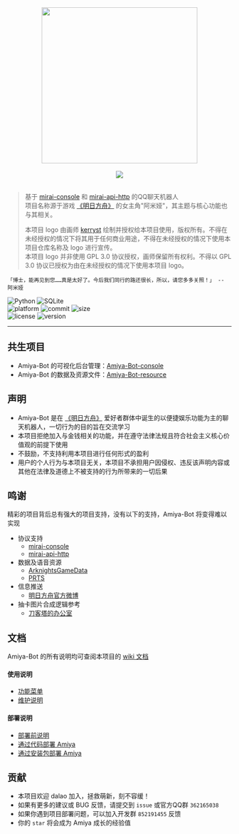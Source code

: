 <div align=center>
    <img src="https://cloud-1253237490.cos.ap-beijing.myqcloud.com/uploads/2021/11/20/swbK0Tjx_logo.png" width=350 height=350/>
    <br>
    <br>
</div>
<div align=center>
    <img src="https://cloud-1253237490.cos.ap-beijing.myqcloud.com/uploads/2021/11/20/uSZHfSHc_logo.gif"/>
</div>
<br>

> 基于 [mirai-console](https://github.com/mamoe/mirai-console) 和 [mirai-api-http](https://github.com/project-mirai/mirai-api-http) 的QQ聊天机器人<br>
> 项目名称源于游戏 [《明日方舟》](https://ak.hypergryph.com/) 的女主角"阿米娅"，其主题与核心功能也与其相关。<br>
>
> 本项目 logo 由画师 [kerryst](space.bilibili.com/8368479) 绘制并授权给本项目使用，版权所有。不得在未经授权的情况下将其用于任何商业用途，不得在未经授权的情况下使用本项目仓库名称及 logo 进行宣传。<br>
> 本项目 logo 并非使用 GPL 3.0 协议授权，画师保留所有权利。不得以 GPL 3.0 协议已授权为由在未经授权的情况下使用本项目 logo。

    「博士，能再见到您……真是太好了。今后我们同行的路还很长，所以，请您多多关照！」 -- 阿米娅

<div>
    <img alt="Python" src="https://img.shields.io/badge/Python-3.8-%233776AB?logo=python&logoColor=white">
    <img alt="SQLite" src="https://img.shields.io/badge/SQLite-^3.24-%23003B57?logo=SQLite&logoColor=white">
</div>
<div>
    <img alt="platform" src="https://img.shields.io/badge/platform-windows%20%7C%20macos%20%7C%20linux-blueviolet">
    <img alt="commit" src="https://img.shields.io/github/commit-activity/m/vivien8261/Amiya-Bot?color=%23ff69b4">
    <img alt="size" src="https://img.shields.io/github/repo-size/vivien8261/Amiya-Bot?color=%23ffeb3b">
</div>
<div>
    <img alt="license" src="https://img.shields.io/badge/license-GPL-green">
    <img alt="version" src="https://img.shields.io/badge/version-4.0-orange">
</div>

<hr/>
    
    
## 共生项目

- Amiya-Bot 的可视化后台管理：[Amiya-Bot-console](https://github.com/AmiyaBot/Amiya-Bot-console)
- Amiya-Bot 的数据及资源文件：[Amiya-Bot-resource](https://github.com/AmiyaBot/Amiya-Bot-resource)

## 声明

- Amiya-Bot 是在 [《明日方舟》](https://ak.hypergryph.com/) 爱好者群体中诞生的以便捷娱乐功能为主的聊天机器人，一切行为的目的旨在交流学习
- 本项目拒绝加入与金钱相关的功能，并在遵守法律法规且符合社会主义核心价值观的前提下使用
- 不鼓励，不支持利用本项目进行任何形式的盈利
- 用户的个人行为与本项目无关，本项目不承担用户因侵权、违反该声明内容或其他在法律及道德上不被支持的行为所带来的一切后果

## 鸣谢

精彩的项目背后总有强大的项目支持，没有以下的支持，Amiya-Bot 将变得难以实现

- 协议支持
  - [mirai-console](https://github.com/mamoe/mirai-console)
  - [mirai-api-http](https://github.com/project-mirai/mirai-api-http)
- 数据及语音资源
  - [ArknightsGameData](https://github.com/Kengxxiao/ArknightsGameData)
  - [PRTS](http://prts.wiki/)
- 信息推送
  - [明日方舟官方微博](https://m.weibo.cn/u/6279793937)
- 抽卡图片合成逻辑参考
  - [刀客塔的办公室](https://github.com/Rominwolf/doctors_office)

## 文档

Amiya-Bot 的所有说明均可查阅本项目的 [wiki 文档](https://github.com/AmiyaBot/Amiya-Bot/wiki)

#### 使用说明

- [功能菜单](https://github.com/AmiyaBot/Amiya-Bot/blob/master/__doc__/doc/function.md)
- [维护说明](https://github.com/AmiyaBot/Amiya-Bot/wiki/维护-Amiya-Bot)

#### 部署说明

- [部署前说明](https://github.com/AmiyaBot/Amiya-Bot/wiki)
- [通过代码部署 Amiya](https://github.com/AmiyaBot/Amiya-Bot/wiki/通过代码部署-Amiya)
- [通过安装包部署 Amiya](https://github.com/AmiyaBot/Amiya-Bot/wiki/通过安装包部署-Amiya)

## 贡献

- 本项目欢迎 dalao 加入，拯救萌新，刻不容缓！
- 如果有更多的建议或 BUG 反馈，请提交到 `issue` 或官方QQ群 `362165038`
- 如果你遇到项目部署问题，可以加入开发群 `852191455` 反馈
- 你的 `star` 将会成为 Amiya 成长的经验值
